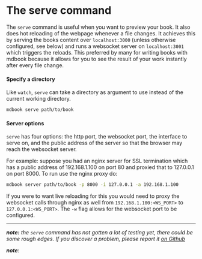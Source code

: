 # The serve command

The `serve` command is useful when you want to preview your book. It also does hot reloading of the webpage whenever a file changes.
It achieves this by serving the books content over `localhost:3000` (unless otherwise configured, see below) and runs a websocket server on `localhost:3001` which triggers the reloads.
This preferred by many for writing books with mdbook because it allows for you to see the result of your work instantly after every file change.

#### Specify a directory

Like `watch`, `serve` can take a directory as argument to use instead of the
current working directory.

```bash
mdbook serve path/to/book
```


#### Server options

`serve` has four options: the http port, the websocket port, the interface to serve on, and the public address of the server so that the browser may reach the websocket server.

For example: suppose you had an nginx server for SSL termination which has a public address of 192.168.1.100 on port 80 and proxied that to 127.0.0.1 on port 8000. To run use the nginx proxy do:

```bash
mdbook server path/to/book -p 8000 -i 127.0.0.1 -a 192.168.1.100
```

If you were to want live reloading for this you would need to proxy the websocket calls through nginx as well from `192.168.1.100:<WS_PORT>` to `127.0.0.1:<WS_PORT>`. The `-w` flag allows for the websocket port to be configured.

-----

***note:*** *the `serve` command has not gotten a lot of testing yet, there could be some rough edges. If you discover a problem, please report it [on Github](https://github.com/azerupi/mdBook/issues)*

***note***: 
